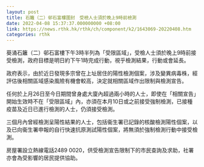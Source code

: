 ```yaml
---
layout: post
title: 石籬（二）邨石富樓圍封　受檢人士須於晚上9時前檢測
date: 2022-04-08 15:37:37.000000000 +08:00
link: https://news.rthk.hk/rthk/ch/component/k2/1643069-20220408.htm
categories: rthk
---
```


葵涌石籬（二）邨石富樓下午3時半列為「受限區域」，受檢人士須於晚上9時前接受檢測，政府目標是明日約下午1時完成行動，視乎檢測結果，行動或會延長。
 
政府表示，由於近日發現多宗曾在上址居住的陽性檢測個案，涉及變異病毒株，經評估後相關區域感染風險有機會較高，決定就相關區域作出限制與檢測宣告。

任何於上月26日至今日期間曾身處大廈內超過兩小時的人士，即使在「相關宣告」開始生效時不在「受限區域」內，亦須在本月10日或之前接受強制檢測，已接種疫苗及近日已進行檢測的人士，仍須接受檢測。
 
三個月內曾經檢測呈陽性結果的人士，包括衞生署已記錄的核酸檢測陽性個案，以及已向衞生署申報的自行快速抗原測試陽性個案，將無須於強制檢測行動中接受檢測。

房屋署設立熱線電話2489 0020，供受檢測宣告限制下的市民查詢及求助，社署亦會為受影響的居民提供協助。
